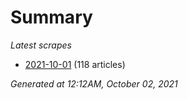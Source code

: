 # Summary
*Latest scrapes*
* [2021-10-01](https://github.com/nuuuwan/news_lk/blob/data/news_lk.2021-10-01.json) (118 articles)

*Generated at 12:12AM, October 02, 2021*